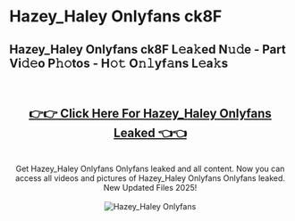 # Hazey_Haley Onlyfans ck8F

<h2>Hazey_Haley Onlyfans ck8F  L𝚎a𝚔ed N𝚞𝚍e - Part Vi𝚍𝚎o P𝚑𝚘tos - H𝚘𝚝 O𝚗𝚕yf𝚊ns L𝚎a𝚔s</h2>
<br>
<div align="center">
<h2><a href="https://213.232.235.80/live/video.php?q=hazey_haley-onlyfans" rel="nofollow">👉👉 Click Here For Hazey_Haley Onlyfans Leaked 👈👈</a></h2>

<br>
Get Hazey_Haley Onlyfans Onlyfans leaked and all content. Now you can access all videos and pictures of Hazey_Haley Onlyfans Onlyfans leaked. New Updated Files 2025!
<br>
<br>
<a href="https://213.232.235.80/live/video.php?q=hazey_haley-onlyfans" rel="nofollow" data-target="animated-image.originalLink"><img src="https://i.imgur.com/dJHk4Zq.gif" alt="Hazey_Haley Onlyfans" style="max-width: 100%; display: inline-block;" data-target="animated-image.originalImage"></a>
</div>
<br>